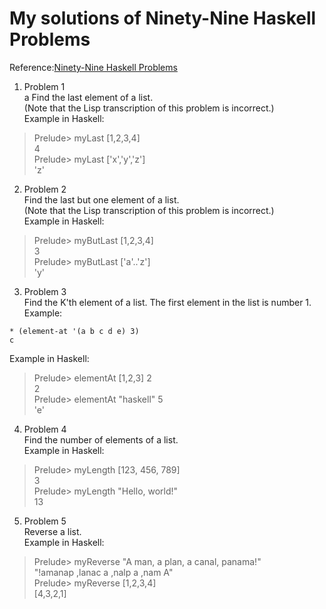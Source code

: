 My solutions of Ninety-Nine Haskell Problems
======

Reference:[Ninety-Nine Haskell Problems](http://www.haskell.org/haskellwiki/H-99:_Ninety-Nine_Haskell_Problems)  

1. Problem 1  
  a Find the last element of a list.  
  (Note that the Lisp transcription of this problem is incorrect.)  
  Example in Haskell:  
  >Prelude> myLast [1,2,3,4]  
  >4  
  >Prelude> myLast ['x','y','z']  
  >'z'  

2. Problem 2  
  Find the last but one element of a list.  
  (Note that the Lisp transcription of this problem is incorrect.)  
  Example in Haskell:  
  >Prelude> myButLast [1,2,3,4]  
  >3  
  >Prelude> myButLast ['a'..'z']  
  >'y'  

3. Problem 3  
  Find the K'th element of a list. The first element in the list is number 1.  
  Example:  
  ```
  * (element-at '(a b c d e) 3)   
  c  
  ```
  Example in Haskell:   
  >Prelude> elementAt [1,2,3] 2  
  >2  
  >Prelude> elementAt "haskell" 5  
  > 'e'  

4. Problem 4  
  Find the number of elements of a list.  
  Example in Haskell:  
  >Prelude> myLength [123, 456, 789]  
  >3  
  >Prelude> myLength "Hello, world!"  
  >13  

5. Problem 5  
  Reverse a list.  
  Example in Haskell:  
  >Prelude> myReverse "A man, a plan, a canal, panama!"  
  >"!amanap ,lanac a ,nalp a ,nam A"  
  >Prelude> myReverse [1,2,3,4]  
  >[4,3,2,1]  

